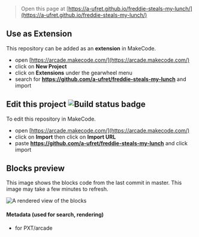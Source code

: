  


> Open this page at [https://a-ufret.github.io/freddie-steals-my-lunch/](https://a-ufret.github.io/freddie-steals-my-lunch/)

## Use as Extension

This repository can be added as an **extension** in MakeCode.

* open [https://arcade.makecode.com/](https://arcade.makecode.com/)
* click on **New Project**
* click on **Extensions** under the gearwheel menu
* search for **https://github.com/a-ufret/freddie-steals-my-lunch** and import

## Edit this project ![Build status badge](https://github.com/a-ufret/freddie-steals-my-lunch/workflows/MakeCode/badge.svg)

To edit this repository in MakeCode.

* open [https://arcade.makecode.com/](https://arcade.makecode.com/)
* click on **Import** then click on **Import URL**
* paste **https://github.com/a-ufret/freddie-steals-my-lunch** and click import

## Blocks preview

This image shows the blocks code from the last commit in master.
This image may take a few minutes to refresh.

![A rendered view of the blocks](https://github.com/a-ufret/freddie-steals-my-lunch/raw/master/.github/makecode/blocks.png)

#### Metadata (used for search, rendering)

* for PXT/arcade
<script src="https://makecode.com/gh-pages-embed.js"></script><script>makeCodeRender("{{ site.makecode.home_url }}", "{{ site.github.owner_name }}/{{ site.github.repository_name }}");</script>
